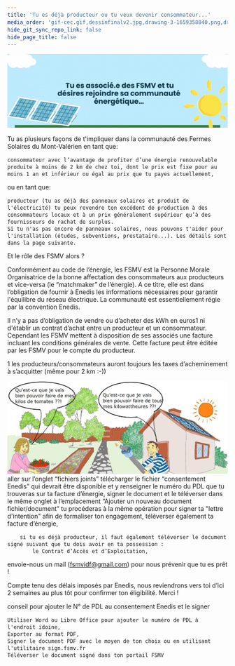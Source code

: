 ```yaml
---
title: 'Tu es déjà producteur ou tu veux devenir consommateur...'
media_order: 'gif-cec.gif,dessinfinalv2.jpg,drawing-3-1659358840.png,drawing-3-1659098743.png,drawing-3-1659098800.png,drawing-3-1659098662.png'
hide_git_sync_repo_link: false
hide_page_title: false
---
```


![gif-cec](gif-cec.gif "gif-cec")

Tu as plusieurs façons de t'impliquer dans la communauté des Fermes Solaires du Mont-Valérien en tant que:

    consommateur avec l’avantage de profiter d’une énergie renouvelable produite à moins de 2 km de chez toi, dont le prix est fixe pour au moins 1 an et inférieur ou égal au prix que tu payes actuellement,

ou en tant que:

    producteur (tu as déjà des panneaux solaires et produit de l'électricité) tu peux revendre ton excédent de production à des consommateurs locaux et à un prix généralement supérieur qu’à des fournisseurs de rachat de surplus.
    Si tu n'as pas encore de panneaux solaires, nous pouvons t'aider pour l'installation (études, subventions, prestataire...). Les détails sont dans la page suivante.

Et le rôle des FSMV alors ?

Conformément au code de l’énergie, les FSMV est la Personne Morale Organisatrice de la bonne affectation des consommateurs aux producteurs et vice-versa (le “matchmaker” de l’énergie). A ce titre, elle est dans l’obligation de fournir à Enedis les informations nécessaires pour garantir l'équilibre du réseau électrique. La communauté est essentiellement régie par la convention Enedis.

Il n’y a pas d’obligation de vendre ou d’acheter des kWh en euros1 ni d'établir un contrat d’achat entre un producteur et un consommateur. Cependant les FSMV mettent à disposition de ses associés une facture incluant les conditions générales de vente. Cette facture peut être éditée par les FSMV pour le compte du producteur.

1 les producteurs/consommateurs auront toujours les taxes d’acheminement à s’acquitter (même pour 2 km :-))

![dessinfinalv2](dessinfinalv2.jpg "dessinfinalv2")
        aller sur l’onglet “fichiers joints”
        télécharger le fichier “consentement Enedis” qui devrait être disponible et y renseigner le numéro du PDL que tu trouveras sur ta facture d’énergie, signer le document et le téléverser dans le même onglet à l’emplacement “Ajouter un nouveau document fichier/document”
        tu procéderas à la même opération pour signer ta "lettre d'intention" afin de formaliser ton engagement,
        téléverser également ta facture d’énergie,

        si tu es déjà producteur, il faut également téléverser le document signé suivant que tu dois avoir en ta possession :
            le Contrat d’Accès et d’Exploitation,

envoie-nous un mail (fsmvidf@gmail.com) pour nous prévenir que tu es prêt !

Compte tenu des délais imposés par Enedis, nous reviendrons vers toi d’ici 2 semaines au plus tôt pour confirmer ton éligibilité. Merci !


conseil pour ajouter le N° de PDL au consentement Enedis et le signer

    Utiliser Word ou Libre Office pour ajouter le numéro de PDL à l'endroit idoine,
    Exporter au format PDF,
    Signer le document PDF avec le moyen de ton choix ou en utilisant l'utilitaire sign.fsmv.fr
    Téléverser le document signé dans ton portail FSMV


